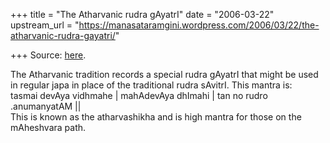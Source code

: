 +++
title = "The Atharvanic rudra gAyatrI"
date = "2006-03-22"
upstream_url = "https://manasataramgini.wordpress.com/2006/03/22/the-atharvanic-rudra-gayatri/"

+++
Source: [here](https://manasataramgini.wordpress.com/2006/03/22/the-atharvanic-rudra-gayatri/).

The Atharvanic tradition records a special rudra gAyatrI that might be
used in regular japa in place of the traditional rudra sAvitrI. This
mantra is:  
tasmai devAya vidhmahe \| mahAdevAya dhImahi \| tan no rudro
.anumanyatAM \|\|  
This is known as the atharvashikha and is high mantra for those on the
mAheshvara path.  


